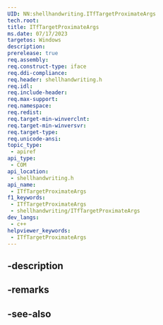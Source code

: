 ```yaml
---
UID: NN:shellhandwriting.ITfTargetProximateArgs
tech.root: 
title: ITfTargetProximateArgs
ms.date: 07/17/2023
targetos: Windows
description: 
prerelease: true
req.assembly: 
req.construct-type: iface
req.ddi-compliance: 
req.header: shellhandwriting.h
req.idl: 
req.include-header: 
req.max-support: 
req.namespace: 
req.redist: 
req.target-min-winverclnt: 
req.target-min-winversvr: 
req.target-type: 
req.unicode-ansi: 
topic_type:
 - apiref
api_type:
 - COM
api_location:
 - shellhandwriting.h
api_name:
 - ITfTargetProximateArgs
f1_keywords:
 - ITfTargetProximateArgs
 - shellhandwriting/ITfTargetProximateArgs
dev_langs:
 - c++
helpviewer_keywords:
 - ITfTargetProximateArgs
---
```


## -description

## -remarks

## -see-also

